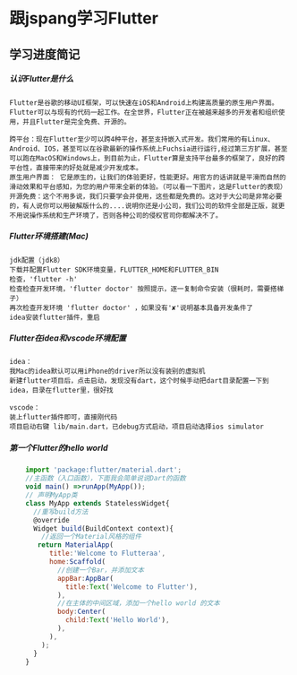# 跟jspang学习Flutter

## 学习进度简记

##### 认识Flutter是什么  
    Flutter是谷歌的移动UI框架，可以快速在iOS和Android上构建高质量的原生用户界面。 Flutter可以与现有的代码一起工作。在全世界，Flutter正在被越来越多的开发者和组织使用，并且Flutter是完全免费、开源的。
    
    跨平台：现在Flutter至少可以跨4种平台，甚至支持嵌入式开发。我们常用的有Linux、Android、IOS，甚至可以在谷歌最新的操作系统上Fuchsia进行运行,经过第三方扩展，甚至可以跑在MacOS和Windows上，到目前为止，Flutter算是支持平台最多的框架了，良好的跨平台性，直接带来的好处就是减少开发成本。
    原生用户界面： 它是原生的，让我们的体验更好，性能更好。用官方的话讲就是平滑而自然的滑动效果和平台感知，为您的用户带来全新的体验。（可以看一下图片，这是Flutter的表现）
    开源免费：这个不用多说，我们只要学会并使用，这些都是免费的。这对于大公司是非常必要的，有人说你可以用破解版什么的....说明你还是小公司，我们公司的软件全部是正版，就更不用说操作系统和生产环境了，否则各种公司的侵权官司你都解决不了。

##### Flutter环境搭建(Mac)
    jdk配置（jdk8）
    下载并配置Flutter SDK环境变量，FLUTTER_HOME和FLUTTER_BIN
    检查，'flutter -h'
    检查检查开发环境，'flutter doctor' 按照提示，逐一复制命令安装（很耗时，需要搭梯子）
    再次检查开发环境 'flutter doctor' ，如果没有'✘'说明基本具备开发条件了
    idea安装flutter插件，重启

##### Flutter在idea和vscode环境配置 
    idea：
    我Mac的idea默认可以用iPhone的driver所以没有装别的虚拟机
    新建flutter项目后，点击启动，发现没有dart，这个时候手动把dart目录配置一下到idea，目录在flutter里，很好找  
    
    vscode：
    装上flutter插件即可，直接刚代码
    项目启动右键 lib/main.dart，已debug方式启动，项目启动选择ios simulator
       
##### 第一个Flutter的hello world   

```JavaScript
    import 'package:flutter/material.dart';
    //主函数（入口函数），下面我会简单说说Dart的函数
    void main() =>runApp(MyApp());
    // 声明MyApp类
    class MyApp extends StatelessWidget{
      //重写build方法
      @override
      Widget build(BuildContext context){
        //返回一个Material风格的组件
       return MaterialApp(
          title:'Welcome to Flutteraa',
          home:Scaffold(
            //创建一个Bar，并添加文本
            appBar:AppBar(
              title:Text('Welcome to Flutter'),
            ),
            //在主体的中间区域，添加一个hello world 的文本
            body:Center(
              child:Text('Hello World'),
            ),
          ),
        );
      }
    }
```
